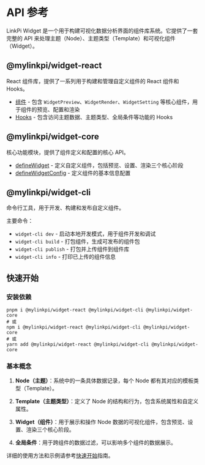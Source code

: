 # API 参考

LinkPi Widget 是一个用于构建可视化数据分析界面的组件库系统。它提供了一套完整的 API 来处理主题（Node）、主题类型（Template）和可视化组件（Widget）。

## @mylinkpi/widget-react

React 组件库，提供了一系列用于构建和管理自定义组件的 React 组件和 Hooks。

- [组件](/api/react/components) - 包含 `WidgetPreview`、`WidgetRender`、`WidgetSetting` 等核心组件，用于组件的预览、配置和渲染
- [Hooks](/api/react/hooks) - 包含访问主题数据、主题类型、全局条件等功能的 Hooks

## @mylinkpi/widget-core

核心功能模块，提供了组件定义和配置的核心 API。

- [defineWidget](/api/core/#definewidget) - 定义自定义组件，包括预览、设置、渲染三个核心阶段
- [defineWidgetConfig](/api/core/#definewidgetconfig) - 定义组件的基本信息配置

## @mylinkpi/widget-cli

命令行工具，用于开发、构建和发布自定义组件。

主要命令：
- `widget-cli dev` - 启动本地开发模式，用于组件开发和调试
- `widget-cli build` - 打包组件，生成可发布的组件包
- `widget-cli publish` - 打包并上传组件到组件库
- `widget-cli info` - 打印已上传的组件信息

## 快速开始

### 安装依赖

```shell
pnpm i @mylinkpi/widget-react @mylinkpi/widget-cli @mylinkpi/widget-core
# 或
npm i @mylinkpi/widget-react @mylinkpi/widget-cli @mylinkpi/widget-core
# 或
yarn add @mylinkpi/widget-react @mylinkpi/widget-cli @mylinkpi/widget-core
```

### 基本概念

1. **Node（主题）**：系统中的一条具体数据记录，每个 Node 都有其对应的模板类型（Template）。

2. **Template（主题类型）**：定义了 Node 的结构和行为，包含系统属性和自定义属性。

3. **Widget（组件）**：用于展示和操作 Node 数据的可视化组件，包含预览、设置、渲染三个核心阶段。

4. **全局条件**：用于跨组件的数据过滤，可以影响多个组件的数据展示。

详细的使用方法和示例请参考[快速开始](/guide/getting-started)指南。